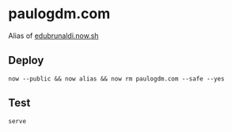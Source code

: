 # paulogdm.com

Alias of [edubrunaldi.now.sh](https://edubrunaldi.now.sh)

## Deploy

```
now --public && now alias && now rm paulogdm.com --safe --yes
```

## Test

```
serve
```
